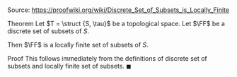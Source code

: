 # 

Source: https://proofwiki.org/wiki/Discrete_Set_of_Subsets_is_Locally_Finite

Theorem
Let $T = \struct {S, \tau}$ be a topological space.
Let $\FF$ be a discrete set of subsets of $S$.

Then $\FF$ is a locally finite set of subsets of $S$.

Proof
This follows immediately from the definitions of discrete set of subsets and locally finite set of subsets.
$\blacksquare$





